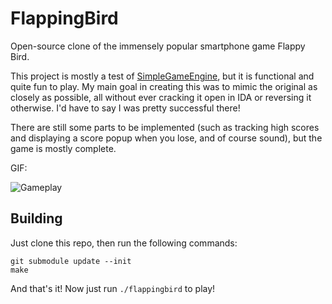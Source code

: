 FlappingBird
============

Open-source clone of the immensely popular smartphone game Flappy Bird.

This project is mostly a test of [SimpleGameEngine](https://github.com/C0deH4cker/SimpleGameEngine),
but it is functional and quite fun to play. My main goal in creating this was to mimic the original as
closely as possible, all without ever cracking it open in IDA or reversing it otherwise. I'd have to
say I was pretty successful there!

There are still some parts to be implemented (such as tracking high scores and displaying a score popup
when you lose, and of course sound), but the game is mostly complete.

GIF:

![Gameplay](http://i.imgur.com/ifHrte9.gif)


## Building ##

Just clone this repo, then run the following commands:

    git submodule update --init
    make

And that's it! Now just run `./flappingbird` to play!
